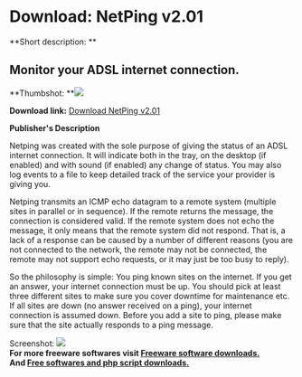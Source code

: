 # Download: NetPing v2.01

**Short description: **

## Monitor your ADSL internet connection.

  
**Thumbshot: **![](http://www.freewarefiles.com/screenshot/netping2_md.gif)   
  
**Download link:** [Download NetPing v2.01](http://freesoftwares.boysofts.com/NetPing-V_program_22431.html)  
  

**Publisher's Description**  
  

Netping was created with the sole purpose of giving the status of an ADSL
internet connection. It will indicate both in the tray, on the desktop (if
enabled) and with sound (if enabled) any change of status. You may also log
events to a file to keep detailed track of the service your provider is giving
you.

Netping transmits an ICMP echo datagram to a remote system (multiple sites in
parallel or in sequence). If the remote returns the message, the connection is
considered valid. If the remote system does not echo the message, it only
means that the remote system did not respond. That is, a lack of a response
can be caused by a number of different reasons (you are not connected to the
network, the remote may not be connected, the remote may not support echo
requests, or it may just be too busy to reply).

So the philosophy is simple: You ping known sites on the internet. If you get
an answer, your internet connection must be up. You should pick at least three
different sites to make sure you cover downtime for maintenance etc. If all
sites are down (no answer received on a ping), your internet connection is
assumed down. Before you add a site to ping, please make sure that the site
actually responds to a ping message.

  
  
Screenshot: ![](http://www.freewarefiles.com/screenshot/netping2.gif)  
**For more freeware softwares visit [Freeware software downloads.](http://freesoftwares.boysofts.com/)**   
**And [Free softwares and php script downloads.](http://www.boysofts.com/)**

